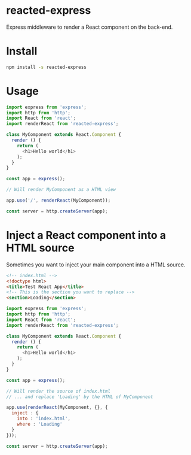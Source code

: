 reacted-express
===

Express middleware to render a React component on the back-end.

# Install

```bash
npm install -s reacted-express
```

# Usage

```js
import express from 'express';
import http from 'http';
import React from 'react';
import renderReact from 'reacted-express';

class MyComponent extends React.Component {
  render () {
    return (
      <h1>Hello world</h1>
    );
  }
}

const app = express();

// Will render MyComponent as a HTML view

app.use('/', renderReact(MyComponent));

const server = http.createServer(app);
```

# Inject a React component into a HTML source

Sometimes you want to inject your main component into a HTML source.

```html
<!-- index.html -->
<!doctype html>
<title>Test React App</title>
<!-- This is the section you want to replace -->
<section>Loading</section>
```

```js
import express from 'express';
import http from 'http';
import React from 'react';
import renderReact from 'reacted-express';

class MyComponent extends React.Component {
  render () {
    return (
      <h1>Hello world</h1>
    );
  }
}

const app = express();

// Will render the source of index.html
// ... and replace 'Loading' by the HTML of MyComponent

app.use(renderReact(MyComponent, {}, {
  inject : {
    into : 'index.html',
    where : 'Loading'
  }
}));

const server = http.createServer(app);
```
